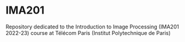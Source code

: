 # IMA201
Repository dedicated to the Introduction to Image Processing (IMA201 2022-23) course at Télécom Paris (Institut Polytechnique de Paris)
